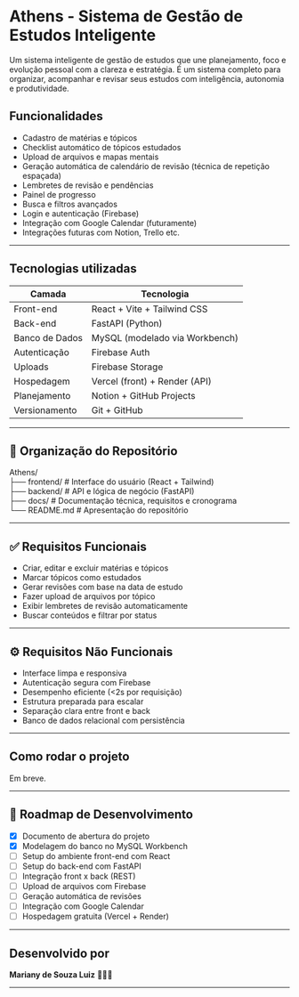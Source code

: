 # Athens - Sistema de Gestão de Estudos Inteligente
Um sistema inteligente de gestão de estudos que une planejamento, foco e evolução pessoal com a clareza e estratégia.
É um sistema completo para organizar, acompanhar e revisar seus estudos com inteligência, autonomia e produtividade.

##  Funcionalidades

- Cadastro de matérias e tópicos
- Checklist automático de tópicos estudados
- Upload de arquivos e mapas mentais
- Geração automática de calendário de revisão (técnica de repetição espaçada)
- Lembretes de revisão e pendências
- Painel de progresso
- Busca e filtros avançados
- Login e autenticação (Firebase)
- Integração com Google Calendar (futuramente)
- Integrações futuras com Notion, Trello etc.

---

##  Tecnologias utilizadas

| Camada         | Tecnologia                       |
|----------------|----------------------------------|
| Front-end      | React + Vite + Tailwind CSS      |
| Back-end       | FastAPI (Python)                 |
| Banco de Dados | MySQL (modelado via Workbench)   |
| Autenticação   | Firebase Auth                    |
| Uploads        | Firebase Storage                 |
| Hospedagem     | Vercel (front) + Render (API)    |
| Planejamento   | Notion + GitHub Projects         |
| Versionamento  | Git + GitHub                     |

---

## 📁 Organização do Repositório
Athens/                                                                                          
├── frontend/   # Interface do usuário (React + Tailwind)                                        
├── backend/    # API e lógica de negócio (FastAPI)                                              
├── docs/       # Documentação técnica, requisitos e cronograma                                  
└── README.md   # Apresentação do repositório


---

## ✅ Requisitos Funcionais

- Criar, editar e excluir matérias e tópicos
- Marcar tópicos como estudados
- Gerar revisões com base na data de estudo
- Fazer upload de arquivos por tópico
- Exibir lembretes de revisão automaticamente
- Buscar conteúdos e filtrar por status

---

## ⚙️ Requisitos Não Funcionais

- Interface limpa e responsiva
- Autenticação segura com Firebase
- Desempenho eficiente (<2s por requisição)
- Estrutura preparada para escalar
- Separação clara entre front e back
- Banco de dados relacional com persistência

---

##  Como rodar o projeto

Em breve.

---

## 🧠 Roadmap de Desenvolvimento

- [x] Documento de abertura do projeto
- [x] Modelagem do banco no MySQL Workbench
- [ ] Setup do ambiente front-end com React
- [ ] Setup do back-end com FastAPI
- [ ] Integração front x back (REST)
- [ ] Upload de arquivos com Firebase
- [ ] Geração automática de revisões
- [ ] Integração com Google Calendar
- [ ] Hospedagem gratuita (Vercel + Render)

---

## Desenvolvido por

**Mariany de Souza Luiz** 👩‍💻✨

---

